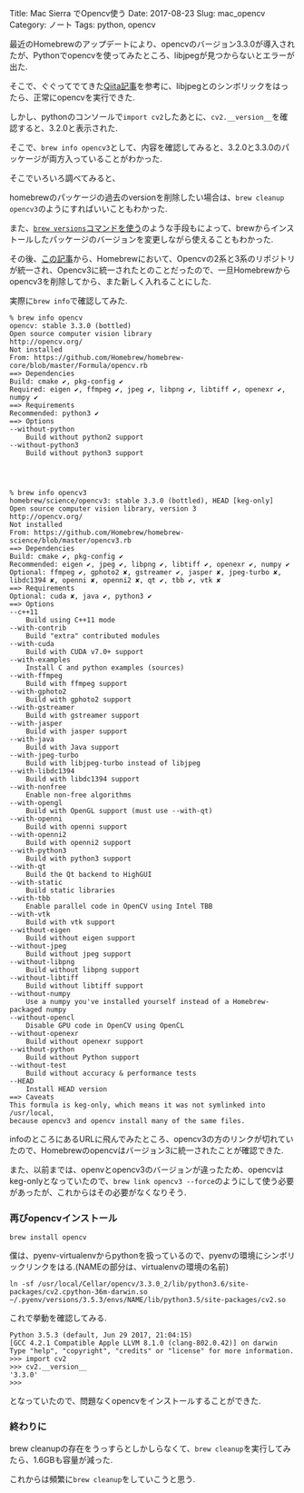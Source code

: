 Title: Mac Sierra でOpencv使う
Date: 2017-08-23
Slug: mac_opencv
Category: ノート
Tags: python, opencv

最近のHomebrewのアップデートにより、opencvのバージョン3.3.0が導入されたが、Pythonでopencvを使ってみたところ、libjpegが見つからないとエラーが出た.

そこで、ぐぐってでてきた[Qiita記事](http://qiita.com/hurutoriya/items/d162f9f50be6d2088630)を参考に、libjpegとのシンボリックをはったら、正常にopencvを実行できた.

しかし、pythonのコンソールで`import cv2`したあとに、`cv2.__version__`を確認すると、3.2.0と表示された.

そこで、`brew info opencv3`として、内容を確認してみると、3.2.0と3.3.0のパッケージが両方入っていることがわかった.

そこでいろいろ調べてみると、

homebrewのパッケージの過去のversionを削除したい場合は、`brew cleanup opencv3`のようにすればいいこともわかった.

また、[`brew versions`コマンドを使う](http://qiita.com/ysk24ok/items/91a7c502d33e0dde72ad)のような手段もによって、brewからインストールしたパッケージのバージョンを変更しながら使えることもわかった.

その後、[この記事](http://qiita.com/neriai/items/0d9b3dd4344bdfa428f8)から、Homebrewにおいて、Opencvの2系と3系のリポジトリが統一され、Opencv3に統一されたとのことだったので、一旦Homebrewからopencv3を削除してから、また新しく入れることにした.

実際に`brew info`で確認してみた.

```
% brew info opencv
opencv: stable 3.3.0 (bottled)
Open source computer vision library
http://opencv.org/
Not installed
From: https://github.com/Homebrew/homebrew-core/blob/master/Formula/opencv.rb
==> Dependencies
Build: cmake ✔, pkg-config ✔
Required: eigen ✔, ffmpeg ✔, jpeg ✔, libpng ✔, libtiff ✔, openexr ✔, numpy ✔
==> Requirements
Recommended: python3 ✔
==> Options
--without-python
	Build without python2 support
--without-python3
	Build without python3 support




% brew info opencv3
homebrew/science/opencv3: stable 3.3.0 (bottled), HEAD [keg-only]
Open source computer vision library, version 3
http://opencv.org/
Not installed
From: https://github.com/Homebrew/homebrew-science/blob/master/opencv3.rb
==> Dependencies
Build: cmake ✔, pkg-config ✔
Recommended: eigen ✔, jpeg ✔, libpng ✔, libtiff ✔, openexr ✔, numpy ✔
Optional: ffmpeg ✔, gphoto2 ✘, gstreamer ✔, jasper ✘, jpeg-turbo ✘, libdc1394 ✘, openni ✘, openni2 ✘, qt ✔, tbb ✔, vtk ✘
==> Requirements
Optional: cuda ✘, java ✔, python3 ✔
==> Options
--c++11
	Build using C++11 mode
--with-contrib
	Build "extra" contributed modules
--with-cuda
	Build with CUDA v7.0+ support
--with-examples
	Install C and python examples (sources)
--with-ffmpeg
	Build with ffmpeg support
--with-gphoto2
	Build with gphoto2 support
--with-gstreamer
	Build with gstreamer support
--with-jasper
	Build with jasper support
--with-java
	Build with Java support
--with-jpeg-turbo
	Build with libjpeg-turbo instead of libjpeg
--with-libdc1394
	Build with libdc1394 support
--with-nonfree
	Enable non-free algorithms
--with-opengl
	Build with OpenGL support (must use --with-qt)
--with-openni
	Build with openni support
--with-openni2
	Build with openni2 support
--with-python3
	Build with python3 support
--with-qt
	Build the Qt backend to HighGUI
--with-static
	Build static libraries
--with-tbb
	Enable parallel code in OpenCV using Intel TBB
--with-vtk
	Build with vtk support
--without-eigen
	Build without eigen support
--without-jpeg
	Build without jpeg support
--without-libpng
	Build without libpng support
--without-libtiff
	Build without libtiff support
--without-numpy
	Use a numpy you've installed yourself instead of a Homebrew-packaged numpy
--without-opencl
	Disable GPU code in OpenCV using OpenCL
--without-openexr
	Build without openexr support
--without-python
	Build without Python support
--without-test
	Build without accuracy & performance tests
--HEAD
	Install HEAD version
==> Caveats
This formula is keg-only, which means it was not symlinked into /usr/local,
because opencv3 and opencv install many of the same files.
```

infoのところにあるURLに飛んでみたところ、opencv3の方のリンクが切れていたので、Homebrewのopencvはバージョン3に統一されたことが確認できた.

また、以前までは、openvとopencv3のバージョンが違ったため、opencvはkeg-onlyとなっていたので、`brew link opencv3 --force`のようにして使う必要があったが、これからはその必要がなくなりそう.

### 再びopencvインストール

```
brew install opencv
```

僕は、pyenv-virtualenvからpythonを扱っているので、pyenvの環境にシンボリックリンクをはる.(NAMEの部分は、virtualenvの環境の名前)

```
ln -sf /usr/local/Cellar/opencv/3.3.0_2/lib/python3.6/site-packages/cv2.cpython-36m-darwin.so ~/.pyenv/versions/3.5.3/envs/NAME/lib/python3.5/site-packages/cv2.so
```

これで挙動を確認してみる.

```
Python 3.5.3 (default, Jun 29 2017, 21:04:15)
[GCC 4.2.1 Compatible Apple LLVM 8.1.0 (clang-802.0.42)] on darwin
Type "help", "copyright", "credits" or "license" for more information.
>>> import cv2
>>> cv2.__version__
'3.3.0'
>>>
```

となっていたので、問題なくopencvをインストールすることができた.

### 終わりに

brew cleanupの存在をうっすらとしかしらなくて、`brew cleanup`を実行してみたら、1.6GBも容量が減った.

これからは頻繁に`brew cleanup`をしていこうと思う.
